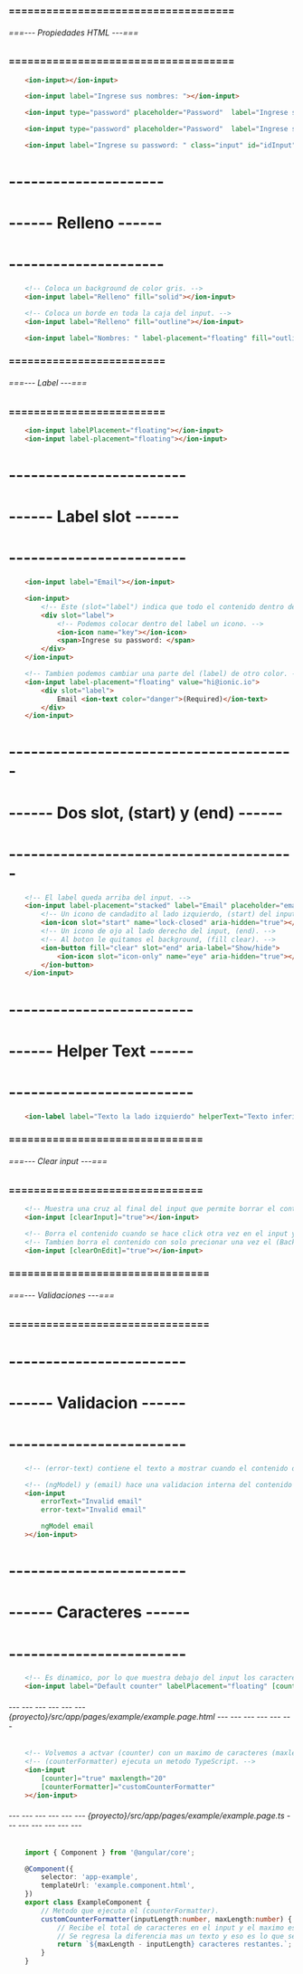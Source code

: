 ### ==================================== ###
###### ===--- Propiedades HTML ---=== ######
### ==================================== ###

<!-- Coloca solo un input sin texto, el input adquiere todo el espacio del contenedor padre, (block). -->

```html
	<ion-input></ion-input>
```

<!-- Coloca un (label) al lado izquierdo del input. -->

```html
	<ion-input label="Ingrese sus nombres: "></ion-input>
```

<!-- Como cualquier input recibe su (type) y (placeholder). -->

```html
	<ion-input type="password" placeholder="Password"  label="Ingrese su password: "></ion-input>
```

<!-- Puede recibir un (value). -->

```html
	<ion-input type="password" placeholder="Password"  label="Ingrese su password: "></ion-input>
```

<!-- Ademas puede recibir identificadores, (id) y (class). -->

```html
	<ion-input label="Ingrese su password: " class="input" id="idInput"></ion-input>
```

# --------------------- #
# ------ Relleno ------ #
# --------------------- #

```html
	<!-- Coloca un background de color gris. -->
	<ion-input label="Relleno" fill="solid"></ion-input>

	<!-- Coloca un borde en toda la caja del input. -->
	<ion-input label="Relleno" fill="outline"></ion-input>
```

<!-- Este es el efecto que se puede lograr, (como lo hace Google con sus inputs). -->

```html
	<ion-input label="Nombres: " label-placement="floating" fill="outline"></ion-input>
```

### ========================= ###
###### ===--- Label ---=== ######
### ========================= ###

<!-- La propiedad (labelPlacement) recibe varios valores: 
	--- (fixed): Donde el texto muy largo del label se corta colocando (...)
	--- (stacked): Coloca el label encima del input y lo hace mas chico, se ilumina en azul al hacer (active).
	--- (floating): El label se coloca en medio del input y al hacer (active) flota hacia arriba a la 
		izquierda haciendose chico. -->

```html
	<ion-input labelPlacement="floating"></ion-input>
	<ion-input label-placement="floating"></ion-input>
```

# ------------------------ #
# ------ Label slot ------ #
# ------------------------ #

<!-- Label normal para un input. -->

```html
	<ion-input label="Email"></ion-input>
```

<!-- Podemos colocar "Slot" para darle estilos al Label. -->

```html
	<ion-input>
		<!-- Este (slot="label") indica que todo el contenido dentro del (div) pertenece al label. -->
		<div slot="label">
			<!-- Podemos colocar dentro del label un icono. -->
			<ion-icon name="key"></ion-icon>
			<span>Ingrese su password: </span>
		</div>
	</ion-input>

	<!-- Tambien podemos cambiar una parte del (label) de otro color. -->
	<ion-input label-placement="floating" value="hi@ionic.io">
		<div slot="label">
			Email <ion-text color="danger">(Required)</ion-text>
		</div>
	</ion-input>
```

# --------------------------------------- #
# ------ Dos slot, (start) y (end) ------ #
# --------------------------------------- #

```html
	<!-- El label queda arriba del input. -->
	<ion-input label-placement="stacked" label="Email" placeholder="email@domain.com">
		<!-- Un icono de candadito al lado izquierdo, (start) del input. -->
		<ion-icon slot="start" name="lock-closed" aria-hidden="true"></ion-icon>
		<!-- Un icono de ojo al lado derecho del input, (end). -->
		<!-- Al boton le quitamos el background, (fill clear). -->
		<ion-button fill="clear" slot="end" aria-label="Show/hide">
			<ion-icon slot="icon-only" name="eye" aria-hidden="true"></ion-icon>
		</ion-button>
	</ion-input>
```

# ------------------------- #
# ------ Helper Text ------ #
# ------------------------- #

<!-- Similar al (label), helper text es un texto de ayuda que se posiciona en la parte inferior del (input). -->

```html
	<ion-label label="Texto la lado izquierdo" helperText="Texto inferior de ayuda"></ion-label>
```

### =============================== ###
###### ===--- Clear input ---=== ######
### =============================== ###

<!-- Los inputs permiten utilizan varias opciones de borrado. -->

```html
	<!-- Muestra una cruz al final del input que permite borrar el contenido al hacer click. -->
	<ion-input [clearInput]="true"></ion-input>
```

```html
	<!-- Borra el contenido cuando se hace click otra vez en el input y se enpieza a escribir. -->
	<!-- Tambien borra el contenido con solo precionar una vez el (Backspace). -->
	<ion-input [clearOnEdit]="true"></ion-input>
```

### ================================ ###
###### ===--- Validaciones ---=== ######
### ================================ ###

# ------------------------ #
# ------ Validacion ------ #
# ------------------------ #

<!-- Indicar el (type) es indistinto. -->

```html
	<!-- (error-text) contiene el texto a mostrar cuando el contenido del input no sea valido. -->

	<!-- (ngModel) y (email) hace una validacion interna del contenido del input, en este caso valida un email. -->
	<ion-input
		errorText="Invalid email"
		error-text="Invalid email" 

		ngModel email
	></ion-input>
```

# ------------------------ #
# ------ Caracteres ------ #
# ------------------------ #

<!-- Al activar (counter) se colocara un maximo de caracteres segun indique (maxlength), ejemplo: 
	--- 0/20 -->

```html
	<!-- Es dinamico, por lo que muestra debajo del input los caracteres restantes: 0/20. -->
	<ion-input label="Default counter" labelPlacement="floating" [counter]="true" maxlength="20"></ion-input>
```

###### --- --- --- --- --- --- {proyecto}/src/app/pages/example/example.page.html --- --- --- --- --- --- ######

<!-- Otra forma de hacerlo seria utilizado codigo TypeScript. -->

```html
	<!-- Volvemos a actvar (counter) con un maximo de caracteres (maxlength). -->
	<!-- (counterFormatter) ejecuta un metodo TypeScript. -->
	<ion-input
		[counter]="true" maxlength="20"
		[counterFormatter]="customCounterFormatter"
	></ion-input>
```

###### --- --- --- --- --- --- {proyecto}/src/app/pages/example/example.page.ts --- --- --- --- --- --- ######

<!-- El metodo contiene lo siguiente. -->

```ts
	import { Component } from '@angular/core';

	@Component({
		selector: 'app-example',
		templateUrl: 'example.component.html',
	})
	export class ExampleComponent {
		// Metodo que ejecuta el (counterFormatter).
		customCounterFormatter(inputLength:number, maxLength:number) {
			// Recibe el total de caracteres en el input y el maximo establecido.
			// Se regresa la diferencia mas un texto y eso es lo que se coloca como texto de ayuda debajo del (input).
			return `${maxLength - inputLength} caracteres restantes.`;
		}
	}
```